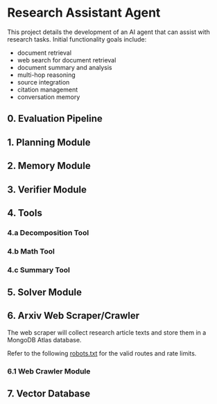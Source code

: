 # Research Assistant Agent

This project details the development of an AI agent that can assist with research tasks. Initial functionality goals include:

- document retrieval
- web search for document retrieval
- document summary and analysis
- multi-hop reasoning
- source integration
- citation management
- conversation memory

## 0. Evaluation Pipeline

## 1. Planning Module

## 2. Memory Module

## 3. Verifier Module

## 4. Tools

### 4.a Decomposition Tool

### 4.b Math Tool

### 4.c Summary Tool

## 5. Solver Module

## 6. Arxiv Web Scraper/Crawler

The web scraper will collect research article texts and store them in a MongoDB Atlas database.

Refer to the following [robots.txt](https://arxiv.org/robots.txt) for the valid routes and rate limits.

### 6.1 Web Crawler Module

## 7. Vector Database


